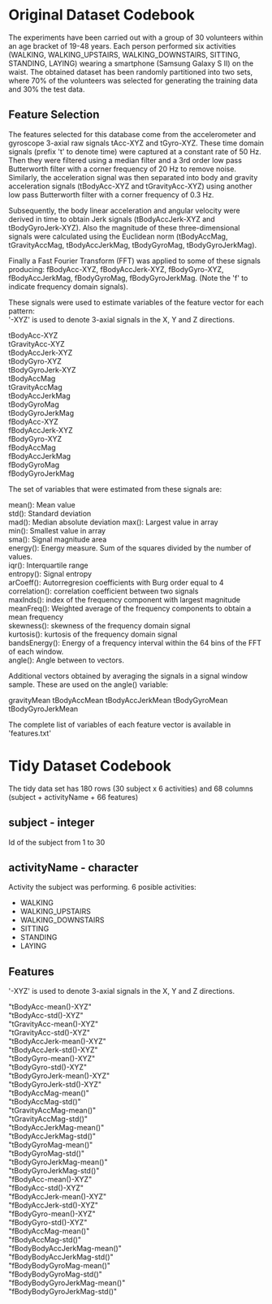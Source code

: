 # Original Dataset Codebook

The experiments have been carried out with a group of 30 volunteers within an age bracket of 19-48 years. 
Each person performed six activities (WALKING, WALKING_UPSTAIRS, WALKING_DOWNSTAIRS, SITTING, STANDING, LAYING) 
wearing a smartphone (Samsung Galaxy S II) on the waist.
The obtained dataset has been randomly partitioned into two sets, 
where 70% of the volunteers was selected for generating the training data and 30% the test data. 

## Feature Selection 

The features selected for this database come from the accelerometer and gyroscope 3-axial raw signals tAcc-XYZ and tGyro-XYZ. 
These time domain signals (prefix 't' to denote time) were captured at a constant rate of 50 Hz. 
Then they were filtered using a median filter and a 3rd order low pass Butterworth filter 
with a corner frequency of 20 Hz to remove noise. 
Similarly, the acceleration signal was then separated into body and gravity acceleration signals (tBodyAcc-XYZ and tGravityAcc-XYZ) 
using another low pass Butterworth filter with a corner frequency of 0.3 Hz. 

Subsequently, the body linear acceleration and angular velocity were derived in time to obtain Jerk signals 
(tBodyAccJerk-XYZ and tBodyGyroJerk-XYZ). 
Also the magnitude of these three-dimensional signals were calculated using the Euclidean norm 
(tBodyAccMag, tGravityAccMag, tBodyAccJerkMag, tBodyGyroMag, tBodyGyroJerkMag). 

Finally a Fast Fourier Transform (FFT) was applied to some of these signals producing:
fBodyAcc-XYZ, fBodyAccJerk-XYZ, fBodyGyro-XYZ, fBodyAccJerkMag, fBodyGyroMag, fBodyGyroJerkMag. 
(Note the 'f' to indicate frequency domain signals). 

These signals were used to estimate variables of the feature vector for each pattern:  
'-XYZ' is used to denote 3-axial signals in the X, Y and Z directions.

tBodyAcc-XYZ  
tGravityAcc-XYZ  
tBodyAccJerk-XYZ  
tBodyGyro-XYZ  
tBodyGyroJerk-XYZ  
tBodyAccMag  
tGravityAccMag  
tBodyAccJerkMag  
tBodyGyroMag  
tBodyGyroJerkMag  
fBodyAcc-XYZ  
fBodyAccJerk-XYZ  
fBodyGyro-XYZ  
fBodyAccMag  
fBodyAccJerkMag  
fBodyGyroMag  
fBodyGyroJerkMag  

The set of variables that were estimated from these signals are: 

mean(): Mean value  
std(): Standard deviation  
mad(): Median absolute deviation 
max(): Largest value in array  
min(): Smallest value in array  
sma(): Signal magnitude area  
energy(): Energy measure. Sum of the squares divided by the number of values.   
iqr(): Interquartile range   
entropy(): Signal entropy  
arCoeff(): Autorregresion coefficients with Burg order equal to 4  
correlation(): correlation coefficient between two signals  
maxInds(): index of the frequency component with largest magnitude  
meanFreq(): Weighted average of the frequency components to obtain a mean frequency  
skewness(): skewness of the frequency domain signal   
kurtosis(): kurtosis of the frequency domain signal   
bandsEnergy(): Energy of a frequency interval within the 64 bins of the FFT of each window.  
angle(): Angle between to vectors.  

Additional vectors obtained by averaging the signals in a signal window sample. These are used on the angle() variable:

gravityMean
tBodyAccMean
tBodyAccJerkMean
tBodyGyroMean
tBodyGyroJerkMean

The complete list of variables of each feature vector is available in 'features.txt'

# Tidy Dataset Codebook

The tidy data set has 180 rows (30 subject x 6 activities) and 68 columns (subject + activityName + 66 features)

## subject - integer

Id of the subject from 1 to 30

## activityName - character

Activity the subject was performing. 6 posible activities:

- WALKING
- WALKING_UPSTAIRS
- WALKING_DOWNSTAIRS
- SITTING
- STANDING
- LAYING

## Features

'-XYZ' is used to denote 3-axial signals in the X, Y and Z directions.

"tBodyAcc-mean()-XYZ"                  
"tBodyAcc-std()-XYZ"                    
"tGravityAcc-mean()-XYZ"              
"tGravityAcc-std()-XYZ"              
"tBodyAccJerk-mean()-XYZ"     
"tBodyAccJerk-std()-XYZ"       
"tBodyGyro-mean()-XYZ"              
"tBodyGyro-std()-XYZ"                  
"tBodyGyroJerk-mean()-XYZ"    
"tBodyGyroJerk-std()-XYZ"          
"tBodyAccMag-mean()"       
"tBodyAccMag-std()"          
"tGravityAccMag-mean()"   
"tGravityAccMag-std()"       
"tBodyAccJerkMag-mean()"   
"tBodyAccJerkMag-std()"      
"tBodyGyroMag-mean()"        
"tBodyGyroMag-std()"         
"tBodyGyroJerkMag-mean()"   
"tBodyGyroJerkMag-std()"     
"fBodyAcc-mean()-XYZ"                 
"fBodyAcc-std()-XYZ"                     
"fBodyAccJerk-mean()-XYZ"      
"fBodyAccJerk-std()-XYZ"             
"fBodyGyro-mean()-XYZ"             
"fBodyGyro-std()-XYZ"                   
"fBodyAccMag-mean()"        
"fBodyAccMag-std()"          
"fBodyBodyAccJerkMag-mean()"   
"fBodyBodyAccJerkMag-std()"    
"fBodyBodyGyroMag-mean()"      
"fBodyBodyGyroMag-std()"      
"fBodyBodyGyroJerkMag-mean()"   
"fBodyBodyGyroJerkMag-std()"   
